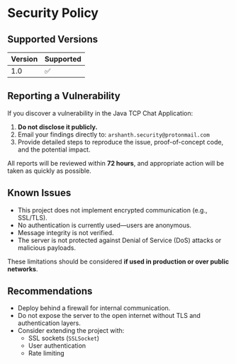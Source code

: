 # Security Policy

## Supported Versions

| Version | Supported          |
|---------|--------------------|
| 1.0     | :white_check_mark: |

## Reporting a Vulnerability

If you discover a vulnerability in the Java TCP Chat Application:

1. **Do not disclose it publicly.**
2. Email your findings directly to: `arshanth.security@protonmail.com`
3. Provide detailed steps to reproduce the issue, proof-of-concept code, and the potential impact.

All reports will be reviewed within **72 hours**, and appropriate action will be taken as quickly as possible.

## Known Issues

- This project does not implement encrypted communication (e.g., SSL/TLS).
- No authentication is currently used—users are anonymous.
- Message integrity is not verified.
- The server is not protected against Denial of Service (DoS) attacks or malicious payloads.

These limitations should be considered **if used in production or over public networks**.

## Recommendations

- Deploy behind a firewall for internal communication.
- Do not expose the server to the open internet without TLS and authentication layers.
- Consider extending the project with:
  - SSL sockets (`SSLSocket`)
  - User authentication
  - Rate limiting
